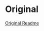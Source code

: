 # Original

[Original Readme](https://github.com/AUTOMATIC1111/stable-diffusion-webui/blob/master/README.md)